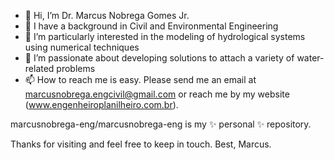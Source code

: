 - 👋 Hi, I’m Dr. Marcus Nobrega Gomes Jr.
- 👀 I have a background in Civil and Environmental Engineering
- 🌱 I’m particularly interested in the modeling of hydrological systems using numerical techniques
- 💞️ I’m passionate about developing solutions to attach a variety of water-related problems
- 📫 How to reach me is easy. Please send me an email at marcusnobrega.engcivil@gmail.com or reach me by my website (www.engenheiroplanilheiro.com.br).

marcusnobrega-eng/marcusnobrega-eng is my ✨ personal ✨ repository.

Thanks for visiting and feel free to keep in touch.
Best,
Marcus.
